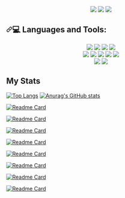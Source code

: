 
<div align="center" dir="auto">
  <a href="https://www.linkedin.com/in/reynolds-patrick/" rel="nofollow"><img src="https://camo.githubusercontent.com/a80d00f23720d0bc9f55481cfcd77ab79e141606829cf16ec43f8cacc7741e46/68747470733a2f2f696d672e736869656c64732e696f2f62616467652f4c696e6b6564496e2d3030373742353f7374796c653d666f722d7468652d6261646765266c6f676f3d6c696e6b6564696e266c6f676f436f6c6f723d7768697465" data-canonical-src="https://img.shields.io/badge/LinkedIn-0077B5?style=for-the-badge&amp;logo=linkedin&amp;logoColor=white" style="max-width: 100%;"></a>
  <a href="https://github.com/PatrickReynoldsCoding/CV/blob/main/Patrick%20Reynolds%20CV%202023.pdf"><img src="https://camo.githubusercontent.com/1ab0555c5c4586a1a95e31fa23ad84269d883f9e117d750d40c6e6b440a7b66e/68747470733a2f2f696d672e736869656c64732e696f2f62616467652f5044462043562d3836344641303f7374796c653d666f722d7468652d6261646765266c6f676f3d6376266c6f676f436f6c6f723d7768697465" data-canonical-src="https://img.shields.io/badge/PDF CV-864FA0?style=for-the-badge&amp;logo=cv&amp;logoColor=white" style="max-width: 100%;"></a>
<a href="https://github.com/patrickreynoldscoding/CV"><img src="https://camo.githubusercontent.com/4c6968728425916c616e8516c704beb29c74a8e81f1f2a29b313754384e52ced/68747470733a2f2f696d672e736869656c64732e696f2f62616467652f47697468756243562d3442344234423f7374796c653d666f722d7468652d6261646765266c6f676f3d676974687562266c6f676f436f6c6f723d7768697465" data-canonical-src="https://img.shields.io/badge/GithubCV-4B4B4B?style=for-the-badge&amp;logo=github&amp;logoColor=white" style="max-width: 100%;"></a>
</div>

<h2 dir="auto"><a id="user-content--languages-and-tools" class="anchor" aria-hidden="true" href="#-languages-and-tools"><svg class="octicon octicon-link" viewBox="0 0 16 16" version="1.1" width="16" height="16" aria-hidden="true"><path fill-rule="evenodd" d="M7.775 3.275a.75.75 0 001.06 1.06l1.25-1.25a2 2 0 112.83 2.83l-2.5 2.5a2 2 0 01-2.83 0 .75.75 0 00-1.06 1.06 3.5 3.5 0 004.95 0l2.5-2.5a3.5 3.5 0 00-4.95-4.95l-1.25 1.25zm-4.69 9.64a2 2 0 010-2.83l2.5-2.5a2 2 0 012.83 0 .75.75 0 001.06-1.06 3.5 3.5 0 00-4.95 0l-2.5 2.5a3.5 3.5 0 004.95 4.95l1.25-1.25a.75.75 0 00-1.06-1.06l-1.25 1.25a2 2 0 01-2.83 0z"></path></svg></a><g-emoji class="g-emoji" alias="computer" fallback-src="https://github.githubassets.com/images/icons/emoji/unicode/1f4bb.png">💻</g-emoji> Languages and Tools:</h2>

<div align="center" dir="auto">
  <a target="_blank" rel="noopener noreferrer nofollow" href="https://camo.githubusercontent.com/3d6bafc8853040cfe0ce91cb8904da7ce4261c7a1d9a7a86f79b1154310717fa/68747470733a2f2f696d672e736869656c64732e696f2f62616467652f2d48544d4c2d4646353733333f7374796c653d666f722d7468652d6261646765266c6f676f3d68746d6c35266c6f676f436f6c6f723d464635373333266c6162656c436f6c6f723d323832383238"><img src="https://camo.githubusercontent.com/3d6bafc8853040cfe0ce91cb8904da7ce4261c7a1d9a7a86f79b1154310717fa/68747470733a2f2f696d672e736869656c64732e696f2f62616467652f2d48544d4c2d4646353733333f7374796c653d666f722d7468652d6261646765266c6f676f3d68746d6c35266c6f676f436f6c6f723d464635373333266c6162656c436f6c6f723d323832383238" data-canonical-src="https://img.shields.io/badge/-HTML-FF5733?style=for-the-badge&amp;logo=html5&amp;logoColor=FF5733&amp;labelColor=282828" style="max-width: 100%;"></a>
  <a target="_blank" rel="noopener noreferrer nofollow" href="https://camo.githubusercontent.com/735c758075fa0627966230ec794e37fc8bf060167654bbf9f8d70dd54c52d367/68747470733a2f2f696d672e736869656c64732e696f2f62616467652f2d4353532d3535394446463f7374796c653d666f722d7468652d6261646765266c6f676f3d63737333266c6f676f436f6c6f723d353539444646266c6162656c436f6c6f723d323832383238"><img src="https://camo.githubusercontent.com/735c758075fa0627966230ec794e37fc8bf060167654bbf9f8d70dd54c52d367/68747470733a2f2f696d672e736869656c64732e696f2f62616467652f2d4353532d3535394446463f7374796c653d666f722d7468652d6261646765266c6f676f3d63737333266c6f676f436f6c6f723d353539444646266c6162656c436f6c6f723d323832383238" data-canonical-src="https://img.shields.io/badge/-CSS-559DFF?style=for-the-badge&amp;logo=css3&amp;logoColor=559DFF&amp;labelColor=282828" style="max-width: 100%;"></a>
  <a target="_blank" rel="noopener noreferrer nofollow" href="https://camo.githubusercontent.com/44877efa88e7c4ed224ddc1f31344f259d3ac6847b4fe68b48f473cf147d434e/68747470733a2f2f696d672e736869656c64732e696f2f62616467652f2d4a6176617363726970742d6637653936383f7374796c653d666f722d7468652d6261646765266c6f676f3d6a617661736372697074266c6f676f436f6c6f723d663765393638266c6162656c436f6c6f723d323832383238"><img src="https://camo.githubusercontent.com/44877efa88e7c4ed224ddc1f31344f259d3ac6847b4fe68b48f473cf147d434e/68747470733a2f2f696d672e736869656c64732e696f2f62616467652f2d4a6176617363726970742d6637653936383f7374796c653d666f722d7468652d6261646765266c6f676f3d6a617661736372697074266c6f676f436f6c6f723d663765393638266c6162656c436f6c6f723d323832383238" data-canonical-src="https://img.shields.io/badge/-Javascript-f7e968?style=for-the-badge&amp;logo=javascript&amp;logoColor=f7e968&amp;labelColor=282828" style="max-width: 100%;"></a>
  <a target="_blank" rel="noopener noreferrer nofollow" href="https://camo.githubusercontent.com/91848b1e487928e8973df7333ebc9233049b6fde85c1869d12d9fec7be2a526a/68747470733a2f2f696d672e736869656c64732e696f2f62616467652f2d527562792d4646364135353f7374796c653d666f722d7468652d6261646765266c6f676f3d72756279266c6f676f436f6c6f723d464636413535266c6162656c436f6c6f723d323832383238"><img src="https://camo.githubusercontent.com/91848b1e487928e8973df7333ebc9233049b6fde85c1869d12d9fec7be2a526a/68747470733a2f2f696d672e736869656c64732e696f2f62616467652f2d527562792d4646364135353f7374796c653d666f722d7468652d6261646765266c6f676f3d72756279266c6f676f436f6c6f723d464636413535266c6162656c436f6c6f723d323832383238" data-canonical-src="https://img.shields.io/badge/-Ruby-FF6A55?style=for-the-badge&amp;logo=ruby&amp;logoColor=FF6A55&amp;labelColor=282828" style="max-width: 100%;"></a><br>
  <a target="_blank" rel="noopener noreferrer nofollow" href="https://camo.githubusercontent.com/ac460ac1b64e90288677b7bb6816e3345c69df041d9f21a2f2267c902ef67bb0/68747470733a2f2f696d672e736869656c64732e696f2f62616467652f2d4e6f64652e6a732d3830443835373f7374796c653d666f722d7468652d6261646765266c6f676f3d6e6f64652e6a73266c6f676f436f6c6f723d383044383537266c6162656c436f6c6f723d323832383238"><img src="https://camo.githubusercontent.com/ac460ac1b64e90288677b7bb6816e3345c69df041d9f21a2f2267c902ef67bb0/68747470733a2f2f696d672e736869656c64732e696f2f62616467652f2d4e6f64652e6a732d3830443835373f7374796c653d666f722d7468652d6261646765266c6f676f3d6e6f64652e6a73266c6f676f436f6c6f723d383044383537266c6162656c436f6c6f723d323832383238" data-canonical-src="https://img.shields.io/badge/-Node.js-80D857?style=for-the-badge&amp;logo=node.js&amp;logoColor=80D857&amp;labelColor=282828" style="max-width: 100%;"></a>
  <a target="_blank" rel="noopener noreferrer nofollow" href="https://camo.githubusercontent.com/bd8ffb443d1cb958948e47fa5f70ba82c249561b69acd117decb67f666774972/68747470733a2f2f696d672e736869656c64732e696f2f62616467652f2d52656163742d3538443246303f7374796c653d666f722d7468652d6261646765266c6f676f3d7265616374266c6f676f436f6c6f723d353844324630266c6162656c436f6c6f723d323832383238"><img src="https://camo.githubusercontent.com/bd8ffb443d1cb958948e47fa5f70ba82c249561b69acd117decb67f666774972/68747470733a2f2f696d672e736869656c64732e696f2f62616467652f2d52656163742d3538443246303f7374796c653d666f722d7468652d6261646765266c6f676f3d7265616374266c6f676f436f6c6f723d353844324630266c6162656c436f6c6f723d323832383238" data-canonical-src="https://img.shields.io/badge/-React-58D2F0?style=for-the-badge&amp;logo=react&amp;logoColor=58D2F0&amp;labelColor=282828" style="max-width: 100%;"></a>
  <a target="_blank" rel="noopener noreferrer nofollow" href="https://camo.githubusercontent.com/0ff4ee24bcc76c76d86620bd41a4f134d62a11a96025dab38802c7a13a774482/68747470733a2f2f696d672e736869656c64732e696f2f62616467652f2d437970726573732d3362333933383f7374796c653d666f722d7468652d6261646765266c6f676f3d63797072657373266c6f676f436f6c6f723d666166326564266c6162656c436f6c6f723d323832383238"><img src="https://camo.githubusercontent.com/0ff4ee24bcc76c76d86620bd41a4f134d62a11a96025dab38802c7a13a774482/68747470733a2f2f696d672e736869656c64732e696f2f62616467652f2d437970726573732d3362333933383f7374796c653d666f722d7468652d6261646765266c6f676f3d63797072657373266c6f676f436f6c6f723d666166326564266c6162656c436f6c6f723d323832383238" data-canonical-src="https://img.shields.io/badge/-Cypress-3b3938?style=for-the-badge&amp;logo=cypress&amp;logoColor=faf2ed&amp;labelColor=282828" style="max-width: 100%;"></a>
  <a target="_blank" rel="noopener noreferrer nofollow" href="https://camo.githubusercontent.com/ec5604b38b6fb696de5477ad6a38e0ee21a859b0d69bef9f772b4b797ebf2196/68747470733a2f2f696d672e736869656c64732e696f2f62616467652f2d4a6573742d4238344436463f7374796c653d666f722d7468652d6261646765266c6f676f3d6a657374266c6f676f436f6c6f723d423834443646266c6162656c436f6c6f723d323832383238"><img src="https://camo.githubusercontent.com/ec5604b38b6fb696de5477ad6a38e0ee21a859b0d69bef9f772b4b797ebf2196/68747470733a2f2f696d672e736869656c64732e696f2f62616467652f2d4a6573742d4238344436463f7374796c653d666f722d7468652d6261646765266c6f676f3d6a657374266c6f676f436f6c6f723d423834443646266c6162656c436f6c6f723d323832383238" data-canonical-src="https://img.shields.io/badge/-Jest-B84D6F?style=for-the-badge&amp;logo=jest&amp;logoColor=B84D6F&amp;labelColor=282828" style="max-width: 100%;"></a>
  <a target="_blank" rel="noopener noreferrer nofollow" href="https://camo.githubusercontent.com/5ddbf43f9a2b5abb907dc9183f21de0019e91392e8b2f81354627f0f1d09998b/68747470733a2f2f696d672e736869656c64732e696f2f62616467652f2d52537065632d4630353839323f7374796c653d666f722d7468652d6261646765266c6f676f3d72756279266c6f676f436f6c6f723d463035383932266c6162656c436f6c6f723d323832383238"><img src="https://camo.githubusercontent.com/5ddbf43f9a2b5abb907dc9183f21de0019e91392e8b2f81354627f0f1d09998b/68747470733a2f2f696d672e736869656c64732e696f2f62616467652f2d52537065632d4630353839323f7374796c653d666f722d7468652d6261646765266c6f676f3d72756279266c6f676f436f6c6f723d463035383932266c6162656c436f6c6f723d323832383238" data-canonical-src="https://img.shields.io/badge/-RSpec-F05892?style=for-the-badge&amp;logo=ruby&amp;logoColor=F05892&amp;labelColor=282828" style="max-width: 100%;"></a>
<br>
  <a target="_blank" rel="noopener noreferrer nofollow" href="https://camo.githubusercontent.com/693bddb48c8124bb4c3c0e0bb57dec447c6b1b50685bc974b357713b74c4ebe2/68747470733a2f2f696d672e736869656c64732e696f2f62616467652f2d4d6f6e676f44422d3531413934303f7374796c653d666f722d7468652d6261646765266c6f676f3d6d6f6e676f6462266c6f676f436f6c6f723d353141393430266c6162656c436f6c6f723d323832383238"><img src="https://camo.githubusercontent.com/693bddb48c8124bb4c3c0e0bb57dec447c6b1b50685bc974b357713b74c4ebe2/68747470733a2f2f696d672e736869656c64732e696f2f62616467652f2d4d6f6e676f44422d3531413934303f7374796c653d666f722d7468652d6261646765266c6f676f3d6d6f6e676f6462266c6f676f436f6c6f723d353141393430266c6162656c436f6c6f723d323832383238" data-canonical-src="https://img.shields.io/badge/-MongoDB-51A940?style=for-the-badge&amp;logo=mongodb&amp;logoColor=51A940&amp;labelColor=282828" style="max-width: 100%;"></a>
  <a target="_blank" rel="noopener noreferrer nofollow" href="https://camo.githubusercontent.com/405d9beba94d15a78a01886664212e263fad16f8e47fefafb222a351e193d605/68747470733a2f2f696d672e736869656c64732e696f2f62616467652f2d506f737467726553514c2d3362333933383f7374796c653d666f722d7468652d6261646765266c6f676f3d706f737467726573716c266c6f676f436f6c6f723d666166326564266c6162656c436f6c6f723d323832383238"><img src="https://camo.githubusercontent.com/405d9beba94d15a78a01886664212e263fad16f8e47fefafb222a351e193d605/68747470733a2f2f696d672e736869656c64732e696f2f62616467652f2d506f737467726553514c2d3362333933383f7374796c653d666f722d7468652d6261646765266c6f676f3d706f737467726573716c266c6f676f436f6c6f723d666166326564266c6162656c436f6c6f723d323832383238" data-canonical-src="https://img.shields.io/badge/-PostgreSQL-3b3938?style=for-the-badge&amp;logo=postgresql&amp;logoColor=faf2ed&amp;labelColor=282828" style="max-width: 100%;"></a><br>
</div>


## My Stats
[![Top Langs](https://github-readme-stats.vercel.app/api/top-langs/?username=PatrickReynoldsCoding&theme=radical)](https://github.com/anuraghazra/github-readme-stats)
[![Anurag's GitHub stats](https://github-readme-stats.vercel.app/api?username=PatrickReynoldsCoding&hide=stars&show_icons=true&theme=radical)](https://github.com/PatrickReynoldsCoding/github-readme-stats)


[![Readme Card](https://github-readme-stats.vercel.app/api/pin/?username=PatrickReynoldsCoding&repo=pokemon-match&theme=radical
)](https://github.com/anuraghazra/github-readme-stats)

[![Readme Card](https://github-readme-stats.vercel.app/api/pin/?username=PatrickReynoldsCoding&repo=pair-up-live&theme=radical
)](https://github.com/anuraghazra/github-readme-stats)

[![Readme Card](https://github-readme-stats.vercel.app/api/pin/?username=PatrickReynoldsCoding&repo=pair-up&theme=radical
)](https://github.com/anuraghazra/github-readme-stats)

[![Readme Card](https://github-readme-stats.vercel.app/api/pin/?username=PatrickReynoldsCoding&repo=the-fakebook&theme=radical
)](https://github.com/anuraghazra/github-readme-stats)

[![Readme Card](https://github-readme-stats.vercel.app/api/pin/?username=PatrickReynoldsCoding&repo=new-mern-test&theme=radical
)](https://github.com/anuraghazra/github-readme-stats)

[![Readme Card](https://github-readme-stats.vercel.app/api/pin/?username=PatrickReynoldsCoding&repo=react_todo_app&theme=radical
)](https://github.com/anuraghazra/github-readme-stats)

[![Readme Card](https://github-readme-stats.vercel.app/api/pin/?username=PatrickReynoldsCoding&repo=bank_tech_test&theme=radical
)](https://github.com/anuraghazra/github-readme-stats)

[![Readme Card](https://github-readme-stats.vercel.app/api/pin/?username=PatrickReynoldsCoding&repo=socialGatheringBot&theme=radical
)](https://github.com/anuraghazra/github-readme-stats)


<!--
stats from https://github.com/anuraghazra/github-readme-stats
**PatrickReynoldsCoding/PatrickReynoldsCoding** is a ✨ _special_ ✨ repository because its `README.md` (this file) appears on your GitHub profile.


Here are some ideas to get you started:

- 🔭 I’m currently working on ...
- 🌱 I’m currently learning ...
- 👯 I’m looking to collaborate on ...
- 🤔 I’m looking for help with ...
- 💬 Ask me about ...
- 📫 How to reach me: ...
- 😄 Pronouns: ...
- ⚡ Fun fact: ...
-->
